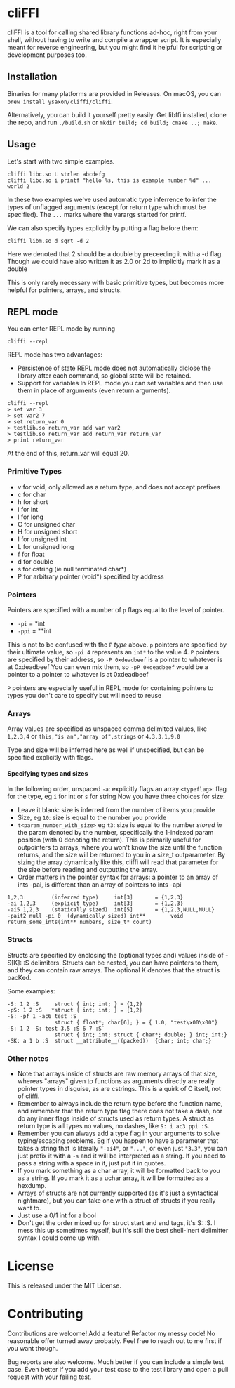 # cliFFI
cliFFI is a tool for calling shared library functions ad-hoc, right from your shell, without having to write and compile a wrapper script. It is especially meant for reverse engineering, but you might find it helpful for scripting or development purposes too.


## Installation
Binaries for many platforms are provided in Releases. On macOS, you can `brew install ysaxon/cliffi/cliffi`.

Alternatively, you can build it yourself pretty easily. Get libffi installed, clone the repo, and run `./build.sh` or `mkdir build; cd build; cmake ..; make`.

## Usage

Let's start with two simple examples.
```
cliffi libc.so L strlen abcdefg
cliffi libc.so i printf "hello %s, this is example number %d" ... world 2
```

In these two examples we've used automatic type inferrence to infer the types of unflagged arguments (except for return type which must be specified). The `...` marks where the varargs started for printf.

We can also specify types explicitly by putting a flag before them:

```
cliffi libm.so d sqrt -d 2
```

Here we denoted that 2 should be a double by preceeding it with a -d flag. Though we could have also written it as 2.0 or 2d to implicitly mark it as a double

This is only rarely necessary with basic primitive types, but becomes more helpful for pointers, arrays, and structs.

## REPL mode

You can enter REPL mode by running
```
cliffi --repl
```

REPL mode has two advantages:
* Persistence of state
REPL mode does not automatically dlclose the library after each command, so global state will be retained.
* Support for variables
In REPL mode you can set variables and then use them in place of arguments (even return arguments).
```
cliffi --repl
> set var 3
> set var2 7
> set return_var 0
> testlib.so return_var add var var2
> testlib.so return_var add return_var return_var
> print return_var
```
At the end of this, return_var will equal 20.


### Primitive Types
- v for void, only allowed as a return type, and does not accept prefixes
- c for char
- h for short
- i for int
- l for long
- C for unsigned char
- H for unsigned short
- I for unsigned int
- L for unsigned long
- f for float
- d for double
- s for cstring (ie null terminated char*)
- P for arbitrary pointer (void*) specified by address

### Pointers
Pointers are specified with a number of `p` flags equal to the level of pointer.
- `-pi` = *int
- `-ppi` = **int

This is not to be confused with the `P` _type_ above.
`p` pointers are specified by their ultimate value, so `-pi 4` represents an `int*` to the value 4.
`P` pointers are specified by their address, so `-P 0xdeadbeef` is a pointer to whatever is at 0xdeadbeef
You can even mix them, so `-pP 0xdeadbeef` would be a pointer to a pointer to whatever is at 0xdeadbeef

`P` pointers are especially useful in REPL mode for containing pointers to types you don't care to specify but will need to reuse

### Arrays
Array values are specified as unspaced comma delimited values, like `1,2,3,4` or `this,"is an","array of",strings` or `4.3,3.1,9,0`

Type and size will be inferred here as well if unspecified, but can be specified explicitly with flags.

#### Specifying types and sizes
In the following order, unspaced
`-a`: explicitly flags an array
`<typeflag>`: flag for the type, eg `i` for int or `s` for string
Now you have three choices for size:
* Leave it blank: size is inferred from the number of items you provide
* Size, eg `10`: size is equal to the number you provide
* `t<param_number_with_size>` eg `t3`: size is equal to the number _stored in_ the param denoted by the number, specifically the 1-indexed param position (with 0 denoting the return). This is primarily useful for outpointers to arrays, where you won't know the size until the function returns, and the size will be returned to you in a size_t outparameter. By sizing the array dynamically like this, cliffi will read that parameter for the size before reading and outputting the array.
* Order matters in the pointer syntax for arrays: a pointer to an array of ints -pai, is different than an array of pointers to ints -api


```
1,2,3         (inferred type)     int[3]       = {1,2,3}
-ai 1,2,3     (explicit type)     int[3]       = {1,2,3}
-ai5 1,2,3    (statically sized)  int[5]       = {1,2,3,NULL,NULL}
-pait2 null -pi 0  (dynamically sized) int**        void return_some_ints(int** numbers, size_t* count)
```

### Structs
Structs are specified by enclosing the (optional types and) values inside of -S[K]: :S delimiters. Structs can be nested, you can have pointers to them, and they can contain raw arrays. The optional K denotes that the struct is pacKed.

Some examples:
```
-S: 1 2 :S     struct { int; int; } = {1,2}
-pS: 1 2 :S   *struct { int; int; } = {1,2}
-S: -pf 1 -ac6 test :S
               struct { float*; char[6]; } = { 1.0, "test\x00\x00"}
-S: 1 2 -S: test 3.5 :S 6 7 :S`
               struct { int; int; struct { char*; double; } int; int;}
-SK: a 1 b :S  struct __attribute__((packed))  {char; int; char;}
```

### Other notes
* Note that arrays inside of structs are raw memory arrays of that size, whereas "arrays" given to functions as arguments directly are really pointer types in disguise, as are cstrings. This is a quirk of C itself, not of cliffi.
* Remember to always include the return type before the function name, and remember that the return type flag there does not take a dash, nor do any inner flags inside of structs used as return types. A struct as return type is all types no values, no dashes, like `S: i ac3 ppi :S`.
* Remember you can always add a type flag in your arguments to solve typing/escaping problems. Eg if you happen to have a parameter that takes a string that is literally `"-ai4"`, or `"..."`, or even just `"3.3"`, you can just prefix it with a `-s` and it will be interpreted as a string. If you need to pass a string with a space in it, just put it in quotes.
* If you mark something as a char array, it will be formatted back to you as a string. If you mark it as a uchar array, it will be formatted as a hexdump.
* Arrays of structs are not currently supported (as it's just a syntactical nightmare), but you can fake one with a struct of structs if you really want to.
* Just use a 0/1 int for a bool
* Don't get the order mixed up for struct start and end tags, it's S: :S. I mess this up sometimes myself, but it's still the best shell-inert delimitter syntax I could come up with.

# License
This is released under the MIT License.

# Contributing
Contributions are welcome! Add a feature! Refactor my messy code! No reasonable offer turned away probably. Feel free to reach out to me first if you want though.

Bug reports are also welcome. Much better if you can include a simple test case. Even better if you add your test case to the test library and open a pull request with your failing test.

